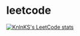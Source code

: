 # leetcode

[![KnlnKS's LeetCode stats](https://leetcode-stats-six.vercel.app/api?username=stackcats&theme=dark)](https://github.com/KnlnKS/leetcode-stats)
